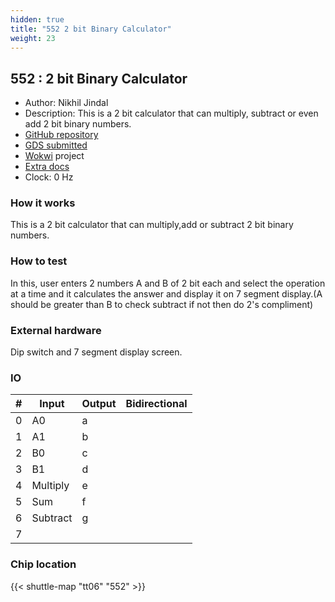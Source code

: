 ```yaml
---
hidden: true
title: "552 2 bit Binary Calculator"
weight: 23
---
```


## 552 : 2 bit Binary Calculator

* Author: Nikhil Jindal
* Description: This is a 2 bit calculator that can multiply, subtract or even add 2 bit binary numbers.
* [GitHub repository](https://github.com/alexishereok/binary-calculator)
* [GDS submitted](https://github.com/alexishereok/binary-calculator/actions/runs/8724928800)
* [Wokwi](https://wokwi.com/projects/395034561853515777) project
* [Extra docs](None)
* Clock: 0 Hz

<!---

This file is used to generate your project datasheet. Please fill in the information below and delete any unused
sections.

You can also include images in this folder and reference them in the markdown. Each image must be less than
512 kb in size, and the combined size of all images must be less than 1 MB.
-->


### How it works

This is a 2 bit calculator that can multiply,add or subtract 2 bit binary numbers.

### How to test

In this, user enters 2 numbers A and B of 2 bit each and select the operation at a time and it calculates the answer and display it on 7 segment display.(A should be greater than B to check subtract if not then do 2's compliment)

### External hardware

Dip switch and 7 segment display screen.


### IO

| # | Input          | Output         | Bidirectional   |
| - | -------------- | -------------- | --------------- |
| 0 | A0 | a |  |
| 1 | A1 | b |  |
| 2 | B0 | c |  |
| 3 | B1 | d |  |
| 4 | Multiply | e |  |
| 5 | Sum | f |  |
| 6 | Subtract | g |  |
| 7 |  |  |  |

### Chip location

{{< shuttle-map "tt06" "552" >}}
